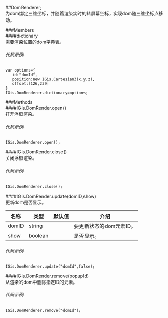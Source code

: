 ##DomRenderer;  
为dom绑定三维坐标，并随着渲染实时的转屏幕坐标，实现dom随三维坐标点移动。  
 
###Members  
####dictionary  
需要渲染位置的dom字典表。
###### 代码示例  
    var options={
       id:"domId",
       position:new IGis.Cartesian3(x,y,z),
       offset:[126,239]
    }
    IGis.DomRenderer.dictionary=options;
  
###Methods  
####IGis.DomRender.open()  
打开浮框渲染。
 
###### 代码示例  
    IGis.DomRenderer.open();
####IGis.DomRender.close()   
关闭浮框渲染。   
   
###### 代码示例  
    IGis.DomRenderer.close();
####IGis.DomRender.update(domID,show)  
更新dom是否显示。    
  
名称|类型|默认值|介绍
-|-|-|-  
domID |string ||要更新状态的dom元素ID。  
show |boolean ||是否显示。      
  
###### 代码示例  
    IGis.DomRenderer.update("domId",false);
  
####IGis.DomRender.remove(popupId)   
从渲染的dom中删除指定ID的元素。    
    
  
###### 代码示例  
    IGis.DomRenderer.remove("domId");